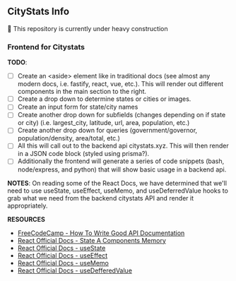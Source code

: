 ## CityStats Info

:construction: This repository is currently under heavy construction

### Frontend for Citystats

**TODO**:

-   [ ] Create an \<aside\> element like in traditional docs (see
        almost any modern docs, i.e. fastify, react, vue, etc.). This will render
        out different components in the main section to the right.
-   [ ] Create a drop down to determine states or cities or images.
-   [ ] Create an input form for state/city names
-   [ ] Create another drop down for subfields (changes depending on if state or city)
        (i.e. largest_city, latitude, url, area, population, etc.)
-   [ ] Create another drop down for queries (government/governor, population/density,
        area/total, etc.)
-   [ ] All this will call out to the backend api citystats.xyz. This will then
        render in a JSON code block (styled using prisma?).
-   [ ] Additionally the frontend will generate a series of code snippets (bash,
        node/express, and python) that will show basic usage in a backend api.

**NOTES**:
On reading some of the React Docs, we have determined that we'll
need to use useState, useEffect, useMemo, and useDeferredValue hooks
to grab what we need from the backend citystats API and render it appropriately.

**RESOURCES**

-   [FreeCodeCamp - How To Write Good API Documentation](https://www.freecodecamp.org/news/how-to-write-api-documentation-like-a-pro/)
-   [React Official Docs - State A Components Memory](https://react.dev/learn/state-a-components-memory)
-   [React Official Docs - useState](https://react.dev/reference/react/useState)
-   [React Official Docs - useEffect](https://react.dev/reference/react/useEffect)
-   [React Official Docs - useMemo](https://react.dev/reference/react/useMemo)
-   [React Official Docs - useDefferedValue](https://react.dev/reference/react/useDeferredValue)
